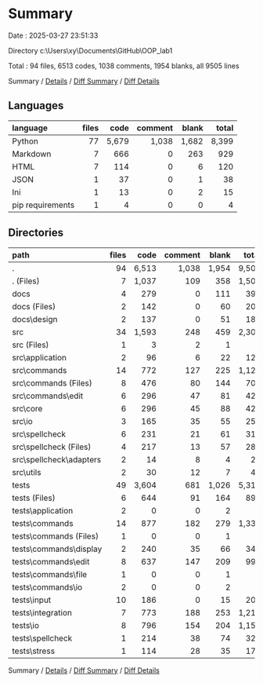 # Summary

Date : 2025-03-27 23:51:33

Directory c:\\Users\\xy\\Documents\\GitHub\\OOP_lab1

Total : 94 files,  6513 codes, 1038 comments, 1954 blanks, all 9505 lines

Summary / [Details](details.md) / [Diff Summary](diff.md) / [Diff Details](diff-details.md)

## Languages
| language | files | code | comment | blank | total |
| :--- | ---: | ---: | ---: | ---: | ---: |
| Python | 77 | 5,679 | 1,038 | 1,682 | 8,399 |
| Markdown | 7 | 666 | 0 | 263 | 929 |
| HTML | 7 | 114 | 0 | 6 | 120 |
| JSON | 1 | 37 | 0 | 1 | 38 |
| Ini | 1 | 13 | 0 | 2 | 15 |
| pip requirements | 1 | 4 | 0 | 0 | 4 |

## Directories
| path | files | code | comment | blank | total |
| :--- | ---: | ---: | ---: | ---: | ---: |
| . | 94 | 6,513 | 1,038 | 1,954 | 9,505 |
| . (Files) | 7 | 1,037 | 109 | 358 | 1,504 |
| docs | 4 | 279 | 0 | 111 | 390 |
| docs (Files) | 2 | 142 | 0 | 60 | 202 |
| docs\\design | 2 | 137 | 0 | 51 | 188 |
| src | 34 | 1,593 | 248 | 459 | 2,300 |
| src (Files) | 1 | 3 | 2 | 1 | 6 |
| src\\application | 2 | 96 | 6 | 22 | 124 |
| src\\commands | 14 | 772 | 127 | 225 | 1,124 |
| src\\commands (Files) | 8 | 476 | 80 | 144 | 700 |
| src\\commands\\edit | 6 | 296 | 47 | 81 | 424 |
| src\\core | 6 | 296 | 45 | 88 | 429 |
| src\\io | 3 | 165 | 35 | 55 | 255 |
| src\\spellcheck | 6 | 231 | 21 | 61 | 313 |
| src\\spellcheck (Files) | 4 | 217 | 13 | 57 | 287 |
| src\\spellcheck\\adapters | 2 | 14 | 8 | 4 | 26 |
| src\\utils | 2 | 30 | 12 | 7 | 49 |
| tests | 49 | 3,604 | 681 | 1,026 | 5,311 |
| tests (Files) | 6 | 644 | 91 | 164 | 899 |
| tests\\application | 2 | 0 | 0 | 2 | 2 |
| tests\\commands | 14 | 877 | 182 | 279 | 1,338 |
| tests\\commands (Files) | 1 | 0 | 0 | 1 | 1 |
| tests\\commands\\display | 2 | 240 | 35 | 66 | 341 |
| tests\\commands\\edit | 8 | 637 | 147 | 209 | 993 |
| tests\\commands\\file | 1 | 0 | 0 | 1 | 1 |
| tests\\commands\\io | 2 | 0 | 0 | 2 | 2 |
| tests\\input | 10 | 186 | 0 | 15 | 201 |
| tests\\integration | 7 | 773 | 188 | 253 | 1,214 |
| tests\\io | 8 | 796 | 154 | 204 | 1,154 |
| tests\\spellcheck | 1 | 214 | 38 | 74 | 326 |
| tests\\stress | 1 | 114 | 28 | 35 | 177 |

Summary / [Details](details.md) / [Diff Summary](diff.md) / [Diff Details](diff-details.md)
